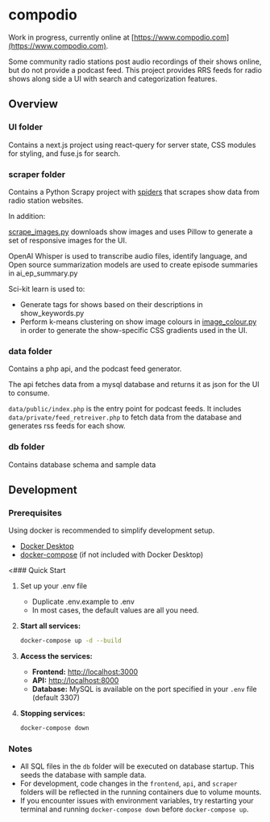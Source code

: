 # compodio

Work in progress, currently online at [https://www.compodio.com](https://www.compodio.com).

Some community radio stations post audio recordings of their shows online, but do not provide a podcast feed. This project provides RRS feeds for radio shows along side a UI with search and categorization features.

## Overview

### UI folder

Contains a next.js project using react-query for server state, CSS modules for styling, and fuse.js for search.

### scraper folder

Contains a Python Scrapy project with [spiders](scraper/radio_scrape/radio_scrape/spiders) that scrapes show data from radio station websites.

In addition:

[scrape_images.py](scraper/radio_scrape/radio_scrape/image_colour.py) downloads show images and uses Pillow to generate a set of responsive images for the UI.

OpenAI Whisper is used to transcribe audio files, identify language, and Open source summarization models are used to create episode summaries in ai_ep_summary.py

Sci-kit learn is used to:

- Generate tags for shows based on their descriptions in show_keywords.py
- Perform k-means clustering on show image colours in [image_colour.py](scraper/radio_scrape/radio_scrape/image_colour.py) in order to generate the show-specific CSS gradients used in the UI.

### data folder

Contains a php api, and the podcast feed generator.

The api fetches data from a mysql database and returns it as json for the UI to consume.

`data/public/index.php` is the entry point for podcast feeds. It includes `data/private/feed_retreiver.php` to fetch data from the database and generates rss feeds for each show.

### db folder

Contains database schema and sample data

## Development

### Prerequisites

Using docker is recommended to simplify development setup.

- [Docker Desktop](https://www.docker.com/products/docker-desktop/)
- [docker-compose](https://docs.docker.com/compose/install/) (if not included with Docker Desktop)

<### Quick Start

1. Set up your .env file

   - Duplicate .env.example to .env
   - In most cases, the default values are all you need.

2. **Start all services:**

   ```bash
   docker-compose up -d --build
   ```

3. **Access the services:**
   - **Frontend:** [http://localhost:3000](http://localhost:3000)
   - **API:** [http://localhost:8000](http://localhost:8000)
   - **Database:** MySQL is available on the port specified in your `.env` file (default 3307)

4. **Stopping services:**

   ```bash
   docker-compose down
   ```

### Notes

- All SQL files in the `db` folder will be executed on database startup. This seeds the database with sample data.
- For development, code changes in the `frontend`, `api`, and `scraper` folders will be reflected in the running containers due to volume mounts.
- If you encounter issues with environment variables, try restarting your terminal and running `docker-compose down` before `docker-compose up`.

